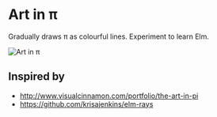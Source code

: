 # Art in π

Gradually draws π as colourful lines. Experiment to learn Elm.

![Art in π](docs/inprogress.png?raw=true)

## Inspired by
- http://www.visualcinnamon.com/portfolio/the-art-in-pi
- https://github.com/krisajenkins/elm-rays